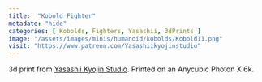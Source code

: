 ```yaml
---
title:  "Kobold Fighter"
metadate: "hide"
categories: [ Kobolds, Fighters, Yasashii, 3dPrints ]
image: "/assets/images/minis/humanoid/kobolds/Kobold11.png"
visit: "https://www.patreon.com/Yasashiikyojinstudio"
---
```

3d print from [Yasashii Kyojin Studio](https://www.patreon.com/Yasashiikyojinstudio). 
Printed on an Anycubic Photon X 6k.